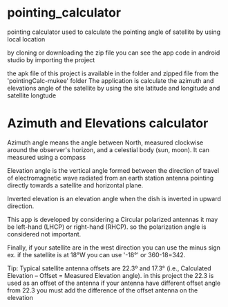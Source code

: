 # pointing_calculator


pointing calculator used to calculate the pointing angle of satellite by using local location

by cloning or downloading the zip file you can see the app code in android studio by importing the project 

the apk file of this project is available in the folder and zipped file from the 'pointingCalc-mukee' folder
The application is calculate the azimuth and elevations angle of the satellite by using the site latitude and longitude and satellite longtude
# Azimuth and Elevations calculator
Azimuth angle means the angle between North, measured clockwise around the observer's horizon, and a celestial body (sun, moon). It can measured using a compass 

Elevation angle is the vertical angle formed between the direction of travel of electromagnetic wave radiated from an earth station antenna pointing directly towards a satellite and horizontal plane.

Inverted elevation is an elevation angle when the dish is inverted in upward direction.

This app is developed by considering a Circular polarized antennas it may be left-hand (LHCP) or right-hand (RHCP). so the polarization angle is considered not important.

Finally, if your satellite are in the west direction you can use the minus sign ex. if the satellite is at 18°W you can use '-18°' or 360-18=342.


Tip: Typical satellite antenna offsets are 22.3º and 17.3° (i.e., Calculated Elevation – Offset = Measured Elevation angle). in this project the 22.3 is used as an offset of the antenna if your antenna have different offset angle from 22.3 you must add the difference of the offset antenna on the elevation 
